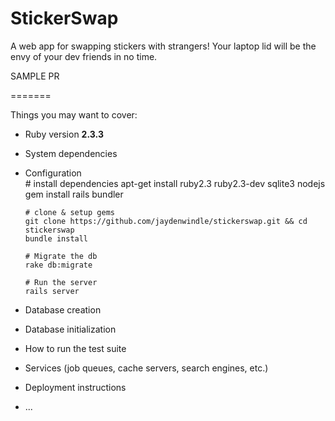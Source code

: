 # StickerSwap
A web app for swapping stickers with strangers! Your laptop lid will be the envy of your dev friends in no time.

SAMPLE PR


=======

Things you may want to cover:

* Ruby version **2.3.3**

* System dependencies

* Configuration </br>
      # install dependencies
      apt-get install ruby2.3 ruby2.3-dev sqlite3 nodejs
      gem install rails bundler

      # clone & setup gems
      git clone https://github.com/jaydenwindle/stickerswap.git && cd stickerswap
      bundle install

      # Migrate the db
      rake db:migrate

      # Run the server
      rails server

* Database creation

* Database initialization

* How to run the test suite

* Services (job queues, cache servers, search engines, etc.)

* Deployment instructions

* ...
